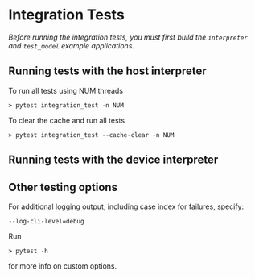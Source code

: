 # Integration Tests

*Before running the integration tests, you must first build the `interpreter` and `test_model` example applications.*

## Running tests with the host interpreter

To run all tests using NUM threads

    > pytest integration_test -n NUM

To clear the cache and run all tests

    > pytest integration_test --cache-clear -n NUM

## Running tests with the device interpreter


## Other testing options

For additional logging output, including case index for failures, specify:

    --log-cli-level=debug

Run 

    > pytest -h

for more info on custom options.  


